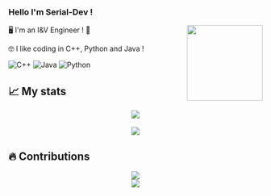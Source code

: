 ### Hello I'm Serial-Dev !

<img align='right' src='https://github.com/Rishit-dagli/Rishit-dagli/blob/master/images/octocat-anime.gif' width='150"'>

🖥️ I'm an I&V Engineer ! 🔎

🤓 I like coding in C++, Python and Java ! 

![C++](https://img.shields.io/badge/c++-%2300599C.svg?style=for-the-badge&logo=c%2B%2B&logoColor=white)
![Java](https://img.shields.io/badge/java-%23ED8B00.svg?style=for-the-badge&logo=java&logoColor=white)
![Python](https://img.shields.io/badge/python-3670A0?style=for-the-badge&logo=python&logoColor=ffdd54)

## 📈 My stats

<p align="center">
  <img src="https://github-readme-stats.vercel.app/api/top-langs/?username=Serial-DeV&layout=compact&theme=dark&hide_border=true">
  <br><br>
  <img src="https://github-readme-stats.vercel.app/api?username=Serial-DeV&show_icons=true&theme=radical&count_private=true">
</p>



## 🔥 Contributions
<p align="center">
  <a href="https://git.io/streak-stats">
    <img src="http://github-readme-streak-stats.herokuapp.com?user=Serial-DeV&theme=react&background=0d1117&border=666">
  </a>
  <br>
  <a href="https://github.com/Ashutosh00710/github-readme-activity-graph">
    <img src="https://activity-graph.herokuapp.com/graph?username=Serial-DeV&theme=react-dark&hide_border=true">
  </a>
</p>

